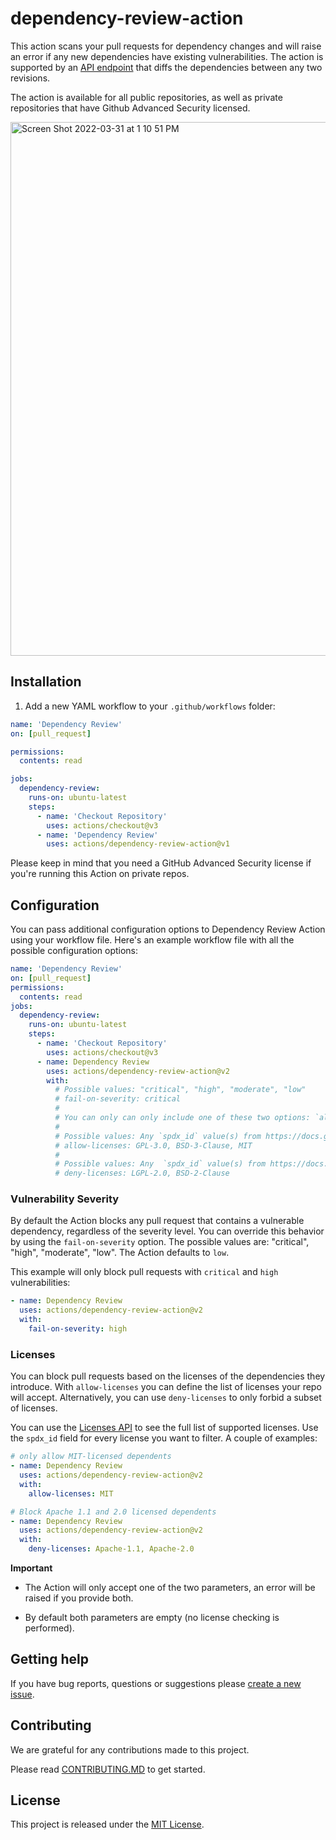 # dependency-review-action

This action scans your pull requests for dependency changes and will raise an error if any new dependencies have existing vulnerabilities. The action is supported by an [API endpoint](https://docs.github.com/en/rest/reference/dependency-graph#dependency-review) that diffs the dependencies between any two revisions.

The action is available for all public repositories, as well as private repositories that have Github Advanced Security licensed.

<img width="854" alt="Screen Shot 2022-03-31 at 1 10 51 PM" src="https://user-images.githubusercontent.com/2161/161042286-b22d7dd3-13cb-458d-8744-ce70ed9bf562.png">


## Installation

1. Add a new YAML workflow to your `.github/workflows` folder:

```yaml
name: 'Dependency Review'
on: [pull_request]

permissions:
  contents: read

jobs:
  dependency-review:
    runs-on: ubuntu-latest
    steps:
      - name: 'Checkout Repository'
        uses: actions/checkout@v3
      - name: 'Dependency Review'
        uses: actions/dependency-review-action@v1
```

Please keep in mind that you need a GitHub Advanced Security license if you're running this Action on private repos.

## Configuration
You can pass additional configuration options to Dependency Review
Action using your workflow file. Here's an example workflow file with
all the possible configuration options:

```yaml
name: 'Dependency Review'
on: [pull_request]
permissions:
  contents: read
jobs:
  dependency-review:
    runs-on: ubuntu-latest
    steps:
      - name: 'Checkout Repository'
        uses: actions/checkout@v3
      - name: Dependency Review
        uses: actions/dependency-review-action@v2
        with:
          # Possible values: "critical", "high", "moderate", "low"
          # fail-on-severity: critical
          #
          # You can only can only include one of these two options: `allow-licenses` and `deny-licences`
          #
          # Possible values: Any `spdx_id` value(s) from https://docs.github.com/en/rest/licenses
          # allow-licenses: GPL-3.0, BSD-3-Clause, MIT
          #
          # Possible values: Any  `spdx_id` value(s) from https://docs.github.com/en/rest/licenses
          # deny-licenses: LGPL-2.0, BSD-2-Clause
```

### Vulnerability Severity

By default the Action blocks any pull request that contains a
vulnerable dependency, regardless of the severity level. You can override this behavior by
using the `fail-on-severity` option. The possible values are: "critical", "high", "moderate", "low". The
Action defaults to `low`.

This example will only block pull requests with `critical` and `high` vulnerabilities:

```yaml
- name: Dependency Review
  uses: actions/dependency-review-action@v2
  with:
    fail-on-severity: high
```

### Licenses

You can block pull requests based on the licenses of the dependencies
they introduce. With `allow-licenses` you can define the list of licenses
your repo will accept. Alternatively, you can use `deny-licenses` to only
forbid a subset of licenses.

You can use the [Licenses
API](https://docs.github.com/en/rest/licenses) to see the full list of
supported licenses. Use the `spdx_id` field for every license you want
to filter. A couple of examples:

```yaml
# only allow MIT-licensed dependents
- name: Dependency Review
  uses: actions/dependency-review-action@v2
  with:
    allow-licenses: MIT
```

```yaml
# Block Apache 1.1 and 2.0 licensed dependents
- name: Dependency Review
  uses: actions/dependency-review-action@v2
  with:
    deny-licenses: Apache-1.1, Apache-2.0
```

**Important**

* The Action will only accept one of the two parameters, an error will
be raised if you provide both.

* By default both parameters are empty (no license checking is
performed).

## Getting help

If you have bug reports, questions or suggestions please [create a new
issue](https://github.com/actions/dependency-review-action/issues/new/choose).

## Contributing

We are grateful for any contributions made to this project.

Please read [CONTRIBUTING.MD](https://github.com/actions/dependency-review-action/blob/main/CONTRIBUTING.md) to get started.

## License
This project is released under the [MIT License](https://github.com/actions/dependency-review-action/blob/main/LICENSE).
